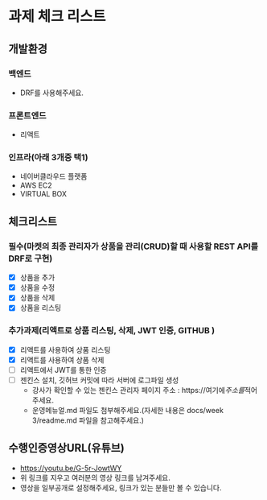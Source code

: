 # 과제 체크 리스트

## 개발환경

### 백엔드

- DRF를 사용해주세요.

### 프론트엔드

- 리액트

### 인프라(아래 3개중 택1)

- 네이버클라우드 플랫폼
- AWS EC2
- VIRTUAL BOX

## 체크리스트

### 필수(마켓의 최종 관리자가 상품을 관리(CRUD)할 때 사용할 REST API를 DRF로 구현)

- [x] 상품을 추가
- [x] 상품을 수정
- [x] 상품을 삭제
- [x] 상품을 리스팅

### 추가과제(리액트로 상품 리스팅, 삭제, JWT 인증, GITHUB )

- [x] 리액트를 사용하여 상품 리스팅
- [x] 리액트를 사용하여 상품 삭제
- [ ] 리액트에서 JWT를 통한 인증
- [ ] 젠킨스 설치, 깃허브 커밋에 따라 서버에 로그파일 생성
  - 강사가 확인할 수 있는 젠킨스 관리자 페이지 주소 : https://여기에*주소를*적어주세요.
  - 운영메뉴얼.md 파일도 첨부해주세요.(자세한 내용은 docs/week 3/readme.md 파일을 참고해주세요.)

## 수행인증영상URL(유튜브)

- https://youtu.be/G-5r-JowtWY
- 위 링크를 지우고 여러분의 영상 링크를 남겨주세요.
- 영상을 일부공개로 설정해주세요, 링크가 있는 분들만 볼 수 있습니다.
